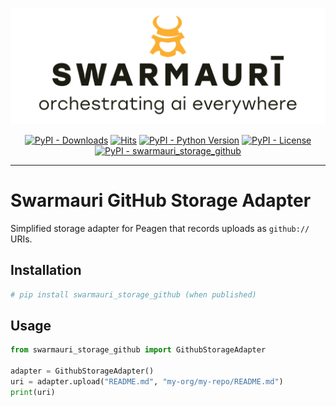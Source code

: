 ![Swarmauri Logo](https://github.com/swarmauri/swarmauri-sdk/blob/3d4d1cfa949399d7019ae9d8f296afba773dfb7f/assets/swarmauri.brand.theme.svg)

<p align="center">
    <a href="https://pypi.org/project/swarmauri_storage_github/">
        <img src="https://img.shields.io/pypi/dm/swarmauri_storage_github" alt="PyPI - Downloads"/></a>
    <a href="https://hits.sh/github.com/swarmauri/swarmauri-sdk/tree/master/pkgs/standards/swarmauri_storage_github/">
        <img alt="Hits" src="https://hits.sh/github.com/swarmauri/swarmauri-sdk/tree/master/pkgs/standards/swarmauri_storage_github.svg"/></a>
    <a href="https://pypi.org/project/swarmauri_storage_github/">
        <img src="https://img.shields.io/pypi/pyversions/swarmauri_storage_github" alt="PyPI - Python Version"/></a>
    <a href="https://pypi.org/project/swarmauri_storage_github/">
        <img src="https://img.shields.io/pypi/l/swarmauri_storage_github" alt="PyPI - License"/></a>
    <a href="https://pypi.org/project/swarmauri_storage_github/">
        <img src="https://img.shields.io/pypi/v/swarmauri_storage_github?label=swarmauri_storage_github&color=green" alt="PyPI - swarmauri_storage_github"/></a>

</p>

---

# Swarmauri GitHub Storage Adapter

Simplified storage adapter for Peagen that records uploads as `github://` URIs.

## Installation

```bash
# pip install swarmauri_storage_github (when published)
```

## Usage

```python
from swarmauri_storage_github import GithubStorageAdapter

adapter = GithubStorageAdapter()
uri = adapter.upload("README.md", "my-org/my-repo/README.md")
print(uri)
```
